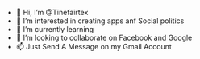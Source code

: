 - 👋 Hi, I’m @Tinefairtex
- 👀 I’m interested in creating apps anf Social politics 
- 🌱 I’m currently learning 
- 💞️ I’m looking to collaborate on Facebook and Google 
- 📫 Just Send A Message on my Gmail Account 

<!---
Tinefairtex/Tinefairtex is a ✨ special ✨ repository because its `README.md` (this file) appears on your GitHub profile.
You can click the Preview link to take a look at your changes.
--->
